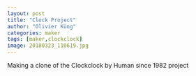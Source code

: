 ```yaml
---
layout: post
title: "Clock Project"
author: "Olivier Küng"
categories: maker
tags: [maker,clockclock]
image: 20180323_110619.jpg
---
```


Making a clone of the Clockclock by Human since 1982 project
